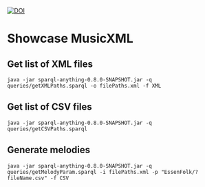 [![DOI](https://zenodo.org/badge/521574081.svg)](https://zenodo.org/badge/latestdoi/521574081)

# Showcase MusicXML

## Get list of XML files

```
java -jar sparql-anything-0.8.0-SNAPSHOT.jar -q queries/getXMLPaths.sparql -o filePaths.xml -f XML
```

## Get list of CSV files

```
java -jar sparql-anything-0.8.0-SNAPSHOT.jar -q queries/getCSVPaths.sparql
```

## Generate melodies

```
java -jar sparql-anything-0.8.0-SNAPSHOT.jar -q queries/getMelodyParam.sparql -i filePaths.xml -p "EssenFolk/?fileName.csv" -f CSV
```
